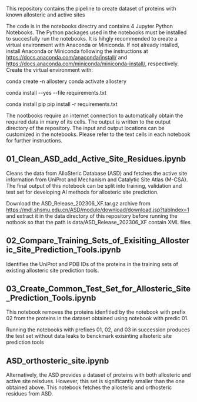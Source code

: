 This repository contains the pipeline to create dataset of proteins with known allosteric and active sites

The code is in the notebooks directry and contains 4 Jupyter Python Notebooks. The Python packages used in the notebooks must be installed to succesfully run the notebooks. It is hihgly recommended to create a virtual environment with Anaconda or Miniconda. If not already intalled, install Anaconda or Miniconda following the instructions at https://docs.anaconda.com/anaconda/install/ and https://docs.anaconda.com/miniconda/miniconda-install/, respectively. Create the virtual environment with:

conda create -n allostery
conda activate allostery

conda install --yes --file requirements.txt

conda install pip
pip install -r requirements.txt

The nootbooks require an internet connection to automatically obtain the required data in many of its cells. The output is written to the output directory of the repository. The input and output locations can be customized in the notebooks. Please refer to the text cells in each notebook for further instructions. 

## 01_Clean_ASD_add_Active_Site_Residues.ipynb
Cleans the data from AlloSteric Database (ASD) and fetches the active site information from UniProt and Mechanism and Catalytic Site Atlas (M-CSA).
The final output of this notebook can be split into training, validation and test set for developing AI methods for allosteric site prediction.

Download the ASD_Release_202306_XF.tar.gz archive from https://mdl.shsmu.edu.cn/ASD/module/download/download.jsp?tabIndex=1 and extract it in the data directory of this repository before running the notbook so that the path is data/ASD_Release_202306_XF contain XML files

## 02_Compare_Training_Sets_of_Exisiting_Allosteric_Site_Prediction_Tools.ipynb
Identifies the UniProt and PDB IDs of the proteins in the training sets of existing allosteric site prediction tools.

## 03_Create_Common_Test_Set_for_Allosteric_Site_Prediction_Tools.ipynb
This notebook removes the proteins idenfitied by the notebook with prefix 02 from the proteins in the dataset obtained using notebook with predic 01.

Running the notebooks with prefixes 01, 02, and 03 in succession produces the test set without data leaks to benckmark exisinting allsoteric site prediction tools

## ASD_orthosteric_site.ipynb
Alternatively, the ASD provides a dataset of proteins with both allosteric and active site reisdues. However, this set is significantly smaller than the one obtained above. This notebook fetches the allosteric and orthosteric residues from ASD.